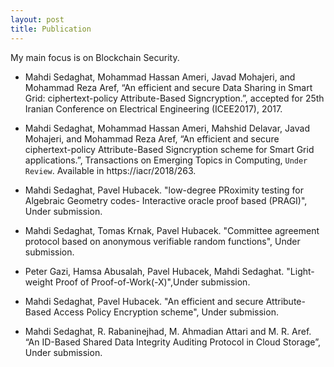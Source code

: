 ```yaml
---
layout: post
title: Publication
---
```



<div class="message">
  My main focus is on Blockchain Security.
</div>

- Mahdi Sedaghat, Mohammad Hassan Ameri, Javad Mohajeri, and Mohammad Reza Aref, “An efficient and secure Data Sharing in Smart Grid: ciphertext-policy Attribute-Based Signcryption.”, accepted for 25th Iranian Conference on Electrical Engineering (ICEE2017), 2017.


- Mahdi Sedaghat, Mohammad Hassan Ameri, Mahshid Delavar, Javad Mohajeri, and Mohammad Reza Aref, “An efficient and secure ciphertext-policy Attribute-Based Signcryption scheme for Smart Grid applications.”, Transactions on Emerging Topics in Computing, `Under Review`. Available in https://iacr/2018/263.

- Mahdi Sedaghat, Pavel Hubacek. "low-degree PRoximity testing for Algebraic Geometry codes- Interactive oracle proof based (PRAGI)", Under submission.

- Mahdi Sedaghat, Tomas Krnak, Pavel Hubacek. "Committee agreement protocol based on anonymous verifiable random functions", Under submission.

- Peter Gazi, Hamsa Abusalah, Pavel Hubacek, Mahdi Sedaghat. "Light-weight Proof of Proof-of-Work(-X)",Under submission.

- Mahdi Sedaghat, Pavel Hubacek. "An efficient and secure Attribute-Based Access Policy Encryption scheme", Under submission.

- Mahdi Sedaghat, R. Rabaninejhad, M. Ahmadian Attari and M. R. Aref. “An ID-Based Shared Data Integrity Auditing Protocol in Cloud Storage”, Under submission.
